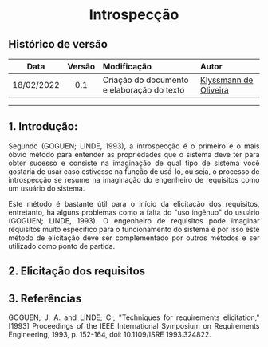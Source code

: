# <center> Introspecção

## Histórico de versão

|    Data    | Versão |   Modificação    |       Autor        |
| :-: | :-: | :-- | :-- |
| 18/02/2022 |  0.1   | Criação do documento e elaboração do texto |  [Klyssmann de Oliveira](https://github.com/klyssmannoliveira)   |


---

## 1. Introdução:

<p style="text-align: justify">Segundo (GOGUEN; LINDE, 1993), a introspecção é o primeiro e o mais óbvio método para entender as propriedades que o sistema deve ter para obter sucesso e consiste na imaginação de qual tipo de sistema você gostaria de usar caso estivesse na função de usá-lo, ou seja, o processo de introspecção se resume na imaginação do engenheiro de requisitos como um usuário do sistema.</p>

<p style="text-align: justify">Este método é bastante útil para o início da elicitação dos requisitos, entretanto, há alguns problemas como a falta do "uso ingênuo" do usuário (GOGUEN; LINDE, 1993). O engenheiro de requisitos pode imaginar requisitos muito específico para o funcionamento do sistema e por isso este método de elicitação deve ser complementado por outros métodos e ser utilizado como ponto de partida.</p>

## 2. Elicitação dos requisitos

<p style="text-align: justify"></p>


## 3. Referências

<p style="text-align: justify"> GOGUEN; J. A. and LINDE; C., "Techniques for requirements elicitation," [1993] Proceedings of the IEEE International Symposium on Requirements Engineering, 1993, p. 152-164, doi: 10.1109/ISRE 1993.324822.</p>